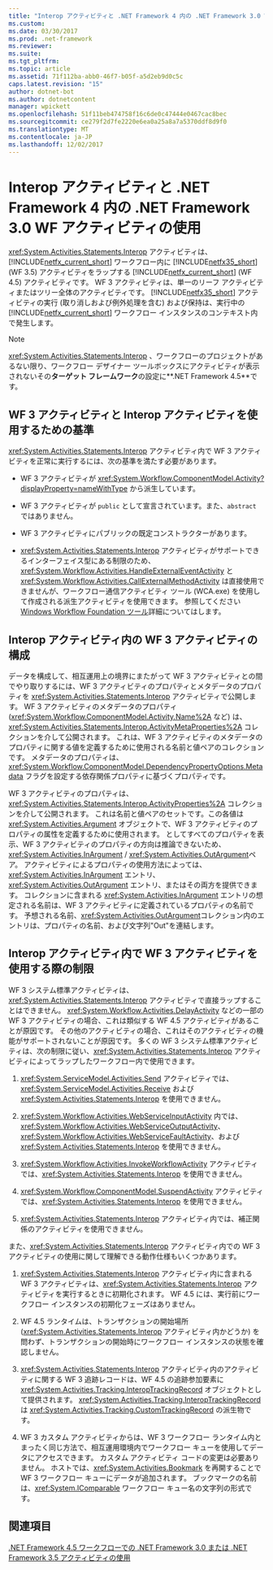 ```yaml
---
title: "Interop アクティビティと .NET Framework 4 内の .NET Framework 3.0 WF アクティビティの使用"
ms.custom: 
ms.date: 03/30/2017
ms.prod: .net-framework
ms.reviewer: 
ms.suite: 
ms.tgt_pltfrm: 
ms.topic: article
ms.assetid: 71f112ba-abb0-46f7-b05f-a5d2eb9d0c5c
caps.latest.revision: "15"
author: dotnet-bot
ms.author: dotnetcontent
manager: wpickett
ms.openlocfilehash: 51f11beb474758f16c6de0c47444e0467cac8bec
ms.sourcegitcommit: ce279f2d7fe2220e6ea0a25a8a7a5370ddf8d9f0
ms.translationtype: MT
ms.contentlocale: ja-JP
ms.lasthandoff: 12/02/2017
---
```

# <a name="using-net-framework-30-wf-activities-in-net-framework-4-with-the-interop-activity"></a>Interop アクティビティと .NET Framework 4 内の .NET Framework 3.0 WF アクティビティの使用
<xref:System.Activities.Statements.Interop> アクティビティは、[!INCLUDE[netfx_current_short](../../../includes/netfx-current-short-md.md)] ワークフロー内に [!INCLUDE[netfx35_short](../../../includes/netfx35-short-md.md)] (WF 3.5) アクティビティをラップする [!INCLUDE[netfx_current_short](../../../includes/netfx-current-short-md.md)] (WF 4.5) アクティビティです。 WF 3 アクティビティは、単一のリーフ アクティビティまたはツリー全体のアクティビティです。 [!INCLUDE[netfx35_short](../../../includes/netfx35-short-md.md)] アクティビティの実行 (取り消しおよび例外処理を含む) および保持は、実行中の [!INCLUDE[netfx_current_short](../../../includes/netfx-current-short-md.md)] ワークフロー インスタンスのコンテキスト内で発生します。  
  
> [!NOTE]
>  <xref:System.Activities.Statements.Interop> 、ワークフローのプロジェクトがあるない限り、ワークフロー デザイナー ツールボックスにアクティビティが表示されないその**ターゲット フレームワーク**の設定に**.NET Framework 4.5**です。  
  
## <a name="criteria-for-using-a-wf-3-activity-with-an-interop-activity"></a>WF 3 アクティビティと Interop アクティビティを使用するための基準  
 <xref:System.Activities.Statements.Interop> アクティビティ内で WF 3 アクティビティを正常に実行するには、次の基準を満たす必要があります。  
  
-   WF 3 アクティビティが <xref:System.Workflow.ComponentModel.Activity?displayProperty=nameWithType> から派生しています。  
  
-   WF 3 アクティビティが `public` として宣言されています。また、`abstract` ではありません。  
  
-   WF 3 アクティビティにパブリックの既定コンストラクターがあります。  
  
-   <xref:System.Activities.Statements.Interop> アクティビティがサポートできるインターフェイス型にある制限のため、<xref:System.Workflow.Activities.HandleExternalEventActivity> と <xref:System.Workflow.Activities.CallExternalMethodActivity> は直接使用できませんが、ワークフロー通信アクティビティ ツール (WCA.exe) を使用して作成される派生アクティビティを使用できます。 参照してください[Windows Workflow Foundation ツール](http://go.microsoft.com/fwlink/?LinkId=178889)詳細についてはします。  
  
## <a name="configuring-a-wf-3-activity-within-an-interop-activity"></a>Interop アクティビティ内の WF 3 アクティビティの構成  
 データを構成して、相互運用上の境界にまたがって WF 3 アクティビティとの間でやり取りするには、WF 3 アクティビティのプロパティとメタデータのプロパティを <xref:System.Activities.Statements.Interop> アクティビティで公開します。 WF 3 アクティビティのメタデータのプロパティ (<xref:System.Workflow.ComponentModel.Activity.Name%2A> など) は、<xref:System.Activities.Statements.Interop.ActivityMetaProperties%2A> コレクションを介して公開されます。 これは、WF 3 アクティビティのメタデータのプロパティに関する値を定義するために使用される名前と値ペアのコレクションです。 メタデータのプロパティは、<xref:System.Workflow.ComponentModel.DependencyPropertyOptions.Metadata> フラグを設定する依存関係プロパティに基づくプロパティです。  
  
 WF 3 アクティビティのプロパティは、<xref:System.Activities.Statements.Interop.ActivityProperties%2A> コレクションを介して公開されます。 これは名前と値ペアのセットです。この各値は <xref:System.Activities.Argument> オブジェクトで、WF 3 アクティビティのプロパティの属性を定義するために使用されます。 としてすべてのプロパティを表示、WF 3 アクティビティのプロパティの方向は推論できないため、 <xref:System.Activities.InArgument> / <xref:System.Activities.OutArgument>ペア。 アクティビティによるプロパティの使用方法によっては、<xref:System.Activities.InArgument> エントリ、<xref:System.Activities.OutArgument> エントリ、またはその両方を提供できます。 コレクションに含まれる <xref:System.Activities.InArgument> エントリの想定される名前は、WF 3 アクティビティに定義されているプロパティの名前です。 予想される名前、<xref:System.Activities.OutArgument>コレクション内のエントリは、プロパティの名前、および文字列"Out"を連結します。  
  
## <a name="limitations-of-using-a-wf-3-activity-within-an-interop-activity"></a>Interop アクティビティ内で WF 3 アクティビティを使用する際の制限  
 WF 3 システム標準アクティビティは、<xref:System.Activities.Statements.Interop> アクティビティで直接ラップすることはできません。 <xref:System.Workflow.Activities.DelayActivity> などの一部の WF 3 アクティビティの場合、これは類似する WF 4.5 アクティビティがあることが原因です。 その他のアクティビティの場合、これはそのアクティビティの機能がサポートされないことが原因です。 多くの WF 3 システム標準アクティビティは、次の制限に従い、<xref:System.Activities.Statements.Interop> アクティビティによってラップしたワークフロー内で使用できます。  
  
1.  <xref:System.ServiceModel.Activities.Send> アクティビティでは、<xref:System.ServiceModel.Activities.Receive> および <xref:System.Activities.Statements.Interop> を使用できません。  
  
2.  <xref:System.Workflow.Activities.WebServiceInputActivity> 内では、<xref:System.Workflow.Activities.WebServiceOutputActivity>、<xref:System.Workflow.Activities.WebServiceFaultActivity>、および <xref:System.Activities.Statements.Interop> を使用できません。  
  
3.  <xref:System.Workflow.Activities.InvokeWorkflowActivity> アクティビティでは、<xref:System.Activities.Statements.Interop> を使用できません。  
  
4.  <xref:System.Workflow.ComponentModel.SuspendActivity> アクティビティでは、<xref:System.Activities.Statements.Interop> を使用できません。  
  
5.  <xref:System.Activities.Statements.Interop> アクティビティ内では、補正関係のアクティビティを使用できません。  
  
 また、<xref:System.Activities.Statements.Interop> アクティビティ内での WF 3 アクティビティの使用に関して理解できる動作仕様もいくつかあります。  
  
1.  <xref:System.Activities.Statements.Interop> アクティビティ内に含まれる WF 3 アクティビティは、<xref:System.Activities.Statements.Interop> アクティビティを実行するときに初期化されます。 WF 4.5 には、実行前にワークフロー インスタンスの初期化フェーズはありません。  
  
2.  WF 4.5 ランタイムは、トランザクションの開始場所 (<xref:System.Activities.Statements.Interop> アクティビティ内かどうか) を問わず、トランザクションの開始時にワークフロー インスタンスの状態を確認しません。  
  
3.  <xref:System.Activities.Statements.Interop> アクティビティ内のアクティビティに関する WF 3 追跡レコードは、WF 4.5 の追跡参加要素に <xref:System.Activities.Tracking.InteropTrackingRecord> オブジェクトとして提供されます。 <xref:System.Activities.Tracking.InteropTrackingRecord> は <xref:System.Activities.Tracking.CustomTrackingRecord> の派生物です。  
  
4.  WF 3 カスタム アクティビティからは、WF 3 ワークフロー ランタイム内とまったく同じ方法で、相互運用環境内でワークフロー キューを使用してデータにアクセスできます。 カスタム アクティビティ コードの変更は必要ありません。 ホストでは、<xref:System.Activities.Bookmark> を再開することで WF 3 ワークフロー キューにデータが追加されます。 ブックマークの名前は、<xref:System.IComparable> ワークフロー キュー名の文字列の形式です。  
  
## <a name="see-also"></a>関連項目  
 [.NET Framework 4.5 ワークフローでの .NET Framework 3.0 または .NET Framework 3.5 アクティビティの使用](../../../docs/framework/windows-workflow-foundation/samples/using-a-net-3-0-or-net-3-5-activity-in-a-net-4-5-workflow.md)

